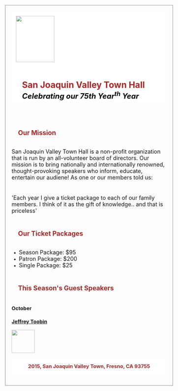 <html>

<meta name="viewport" content="width=device-width, initial-scale=1.0">

<head>

<style>

div.container {

width: 100%;

border: 1px solid gray;

padding:20px;

  

}

body {

font: Verdana;

}

.header img {

float: left;

width: 100px;

height: 100px;

}

.header h1 {

position: relative;

top: 18px;

left: 20px;

}

header {

padding: 1em;

color: brown;

background-color: white;

clear: left;

text-align: left;

}

footer {

padding: 1em;

color: brown;

background-color: white;

clear: left;

text-align: center;

}

h2

{

padding: 1em;

color: brown;

}

</style>

</head>

<body>

<div class="container">

<header>

<div class="header" style="float:left"><img src="https://web.njit.edu/~jp579/ex8/images/town_hall_logo.gif" style=width:125px;height:150px / ></div>

<div class="header" style="float:left"> <h1> San Joaquin Valley Town Hall <font color="black" size="5"><i> <br> Celebrating our 75th Year<sup>th</sup> Year</i></font></h1></div>

<div style="clear:both"/>

</header>

  

<h2>Our Mission</h2>

<p><font size="4">San Joaquin Valley Town Hall is a non-profit organization that is run by an all-volunteer board of directors. Our mission is to bring nationally and internationally renowned, thought-provoking speakers who inform, educate, entertain our audiene! As one or our members told us:</font></p>

<br>

<font align="center" size="4">'Each year I give a ticket package to each of our family members. I think of it as the gift of knowledge.. and that is priceless'</font>

<h2>Our Ticket Packages</h2>

<ul>

<li><font size="4">Season Package: $95</font></li>

<li><font size="4">Patron Package: $200</font></li>

<li><font size="4">Single Package: $25</font></li>

</ul>

<h2>This Season's Guest Speakers</h2>

<h3>October<h3>

<a href="http://www.jeffreytoobin.com/" target="blank">Jeffrey Toobin <br>

<img src="https://encrypted-tbn0.gstatic.com/images?q=tbn:ANd9GcSMOElWQ0RbdZ1VlfERyF4HM5kEQzo2kPSYaGXLzmauOIAQdh9X" style=width:75px;height:75px/></a>


<footer>2015, San Joaquin Valley Town, Fresno, CA 93755</footer>

</div>

</body>

</html>
